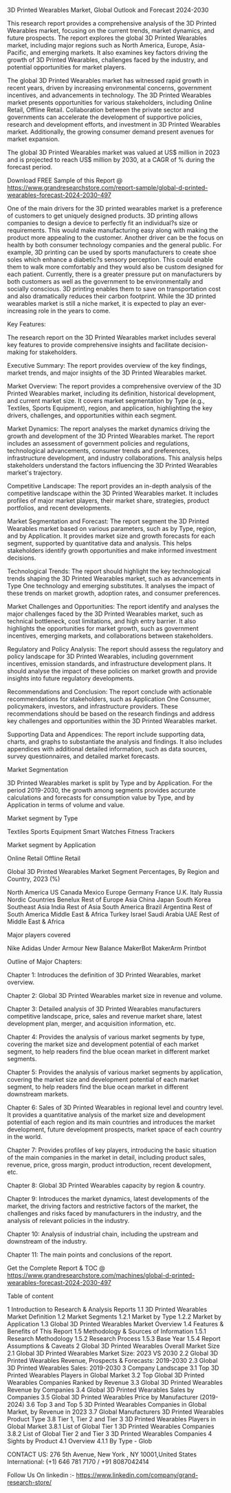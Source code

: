 3D Printed Wearables Market, Global Outlook and Forecast 2024-2030

This research report provides a comprehensive analysis of the 3D Printed Wearables market, focusing on the current trends, market dynamics, and future prospects. The report explores the global 3D Printed Wearables market, including major regions such as North America, Europe, Asia-Pacific, and emerging markets. It also examines key factors driving the growth of 3D Printed Wearables, challenges faced by the industry, and potential opportunities for market players.

The global 3D Printed Wearables market has witnessed rapid growth in recent years, driven by increasing environmental concerns, government incentives, and advancements in technology. The 3D Printed Wearables market presents opportunities for various stakeholders, including Online Retail, Offline Retail. Collaboration between the private sector and governments can accelerate the development of supportive policies, research and development efforts, and investment in 3D Printed Wearables market. Additionally, the growing consumer demand present avenues for market expansion.

The global 3D Printed Wearables market was valued at US$ million in 2023 and is projected to reach US$ million by 2030, at a CAGR of % during the forecast period.

Download FREE Sample of this Report @ https://www.grandresearchstore.com/report-sample/global-d-printed-wearables-forecast-2024-2030-497


One of the main drivers for the 3D printed wearables market is a preference of customers to get uniquely designed products. 3D printing allows companies to design a device to perfectly fit an individual?s size or requirements. This would make manufacturing easy along with making the product more appealing to the customer. Another driver can be the focus on health by both consumer technology companies and the general public. For example, 3D printing can be used by sports manufacturers to create shoe soles which enhance a diabetic?s sensory perception. This could enable them to walk more comfortably and they would also be custom designed for each patient. Currently, there is a greater pressure put on manufacturers by both customers as well as the government to be environmentally and socially conscious. 3D printing enables them to save on transportation cost and also dramatically reduces their carbon footprint. While the 3D printed wearables market is still a niche market, it is expected to play an ever-increasing role in the years to come.

Key Features:

The research report on the 3D Printed Wearables market includes several key features to provide comprehensive insights and facilitate decision-making for stakeholders.

Executive Summary: The report provides overview of the key findings, market trends, and major insights of the 3D Printed Wearables market.

Market Overview: The report provides a comprehensive overview of the 3D Printed Wearables market, including its definition, historical development, and current market size. It covers market segmentation by Type (e.g., Textiles, Sports Equipment), region, and application, highlighting the key drivers, challenges, and opportunities within each segment.

Market Dynamics: The report analyses the market dynamics driving the growth and development of the 3D Printed Wearables market. The report includes an assessment of government policies and regulations, technological advancements, consumer trends and preferences, infrastructure development, and industry collaborations. This analysis helps stakeholders understand the factors influencing the 3D Printed Wearables market's trajectory.

Competitive Landscape: The report provides an in-depth analysis of the competitive landscape within the 3D Printed Wearables market. It includes profiles of major market players, their market share, strategies, product portfolios, and recent developments.

Market Segmentation and Forecast: The report segment the 3D Printed Wearables market based on various parameters, such as by Type, region, and by Application. It provides market size and growth forecasts for each segment, supported by quantitative data and analysis. This helps stakeholders identify growth opportunities and make informed investment decisions.

Technological Trends: The report should highlight the key technological trends shaping the 3D Printed Wearables market, such as advancements in Type One technology and emerging substitutes. It analyses the impact of these trends on market growth, adoption rates, and consumer preferences.

Market Challenges and Opportunities: The report identify and analyses the major challenges faced by the 3D Printed Wearables market, such as technical bottleneck, cost limitations, and high entry barrier. It also highlights the opportunities for market growth, such as government incentives, emerging markets, and collaborations between stakeholders.

Regulatory and Policy Analysis: The report should assess the regulatory and policy landscape for 3D Printed Wearables, including government incentives, emission standards, and infrastructure development plans. It should analyse the impact of these policies on market growth and provide insights into future regulatory developments.

Recommendations and Conclusion: The report conclude with actionable recommendations for stakeholders, such as Application One Consumer, policymakers, investors, and infrastructure providers. These recommendations should be based on the research findings and address key challenges and opportunities within the 3D Printed Wearables market.

Supporting Data and Appendices: The report include supporting data, charts, and graphs to substantiate the analysis and findings. It also includes appendices with additional detailed information, such as data sources, survey questionnaires, and detailed market forecasts.

Market Segmentation

3D Printed Wearables market is split by Type and by Application. For the period 2019-2030, the growth among segments provides accurate calculations and forecasts for consumption value by Type, and by Application in terms of volume and value.

Market segment by Type



Textiles
Sports Equipment
Smart Watches
Fitness Trackers


Market segment by Application



Online Retail
Offline Retail


Global 3D Printed Wearables Market Segment Percentages, By Region and Country, 2023 (%)



North America
US
Canada
Mexico
Europe
Germany
France
U.K.
Italy
Russia
Nordic Countries
Benelux
Rest of Europe
Asia
China
Japan
South Korea
Southeast Asia
India
Rest of Asia
South America
Brazil
Argentina
Rest of South America
Middle East & Africa
Turkey
Israel
Saudi Arabia
UAE
Rest of Middle East & Africa


Major players covered



Nike
Adidas
Under Armour
New Balance
MakerBot
MakerArm
Printbot


Outline of Major Chapters:

Chapter 1: Introduces the definition of 3D Printed Wearables, market overview.

Chapter 2: Global 3D Printed Wearables market size in revenue and volume.

Chapter 3: Detailed analysis of 3D Printed Wearables manufacturers competitive landscape, price, sales and revenue market share, latest development plan, merger, and acquisition information, etc.

Chapter 4: Provides the analysis of various market segments by type, covering the market size and development potential of each market segment, to help readers find the blue ocean market in different market segments.

Chapter 5: Provides the analysis of various market segments by application, covering the market size and development potential of each market segment, to help readers find the blue ocean market in different downstream markets.

Chapter 6: Sales of 3D Printed Wearables in regional level and country level. It provides a quantitative analysis of the market size and development potential of each region and its main countries and introduces the market development, future development prospects, market space of each country in the world.

Chapter 7: Provides profiles of key players, introducing the basic situation of the main companies in the market in detail, including product sales, revenue, price, gross margin, product introduction, recent development, etc.

Chapter 8: Global 3D Printed Wearables capacity by region & country.

Chapter 9: Introduces the market dynamics, latest developments of the market, the driving factors and restrictive factors of the market, the challenges and risks faced by manufacturers in the industry, and the analysis of relevant policies in the industry.

Chapter 10: Analysis of industrial chain, including the upstream and downstream of the industry.

Chapter 11: The main points and conclusions of the report.

Get the Complete Report & TOC @ https://www.grandresearchstore.com/machines/global-d-printed-wearables-forecast-2024-2030-497

Table of content

1 Introduction to Research & Analysis Reports
1.1 3D Printed Wearables Market Definition
1.2 Market Segments
1.2.1 Market by Type
1.2.2 Market by Application
1.3 Global 3D Printed Wearables Market Overview
1.4 Features & Benefits of This Report
1.5 Methodology & Sources of Information
1.5.1 Research Methodology
1.5.2 Research Process
1.5.3 Base Year
1.5.4 Report Assumptions & Caveats
2 Global 3D Printed Wearables Overall Market Size
2.1 Global 3D Printed Wearables Market Size: 2023 VS 2030
2.2 Global 3D Printed Wearables Revenue, Prospects & Forecasts: 2019-2030
2.3 Global 3D Printed Wearables Sales: 2019-2030
3 Company Landscape
3.1 Top 3D Printed Wearables Players in Global Market
3.2 Top Global 3D Printed Wearables Companies Ranked by Revenue
3.3 Global 3D Printed Wearables Revenue by Companies
3.4 Global 3D Printed Wearables Sales by Companies
3.5 Global 3D Printed Wearables Price by Manufacturer (2019-2024)
3.6 Top 3 and Top 5 3D Printed Wearables Companies in Global Market, by Revenue in 2023
3.7 Global Manufacturers 3D Printed Wearables Product Type
3.8 Tier 1, Tier 2 and Tier 3 3D Printed Wearables Players in Global Market
3.8.1 List of Global Tier 1 3D Printed Wearables Companies
3.8.2 List of Global Tier 2 and Tier 3 3D Printed Wearables Companies
4 Sights by Product
4.1 Overview
4.1.1 By Type - Glob

CONTACT US:
276 5th Avenue, New York , NY 10001,United States
International: (+1) 646 781 7170 / +91 8087042414

Follow Us On linkedin :- https://www.linkedin.com/company/grand-research-store/

 
